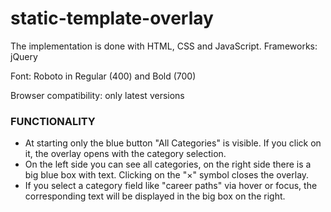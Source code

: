 # static-template-overlay

The implementation is done with HTML, CSS and JavaScript. Frameworks: jQuery

Font: Roboto in Regular (400) and Bold (700)

Browser compatibility: only latest versions

### FUNCTIONALITY
- At starting only the blue button "All Categories" is visible. If you click on it, the overlay opens with the category selection.
- On the left side you can see all categories, on the right side there is a big blue box with text. Clicking on the "×" symbol closes the overlay.
- If you select a category field like "career paths" via hover or focus, the corresponding text will be displayed in the big box on the right.
